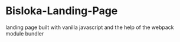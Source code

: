 # Bisloka-Landing-Page
landing page built with vanilla javascript and the help of the webpack module bundler
